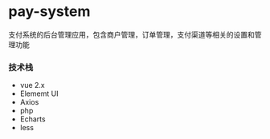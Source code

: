 # pay-system
支付系统的后台管理应用，包含商户管理，订单管理，支付渠道等相关的设置和管理功能

### 技术栈
 - vue 2.x
 - Elememt UI
 - Axios
 - php
 - Echarts
 - less
